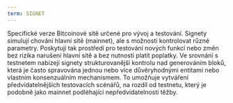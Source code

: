 ```yaml
---
term: SIGNET
---
```


Specifické verze Bitcoinové sítě určené pro vývoj a testování. Signety simulují chování hlavní sítě (mainnet), ale s možností kontrolovat různé parametry. Poskytují tak prostředí pro testování nových funkcí nebo změn bez rizika narušení hlavní sítě a bez nutnosti platit poplatky. Ve srovnání s testnetem nabízejí signety strukturovanější kontrolu nad generováním bloků, která je často spravována jednou nebo více důvěryhodnými entitami nebo vlastním konsenzuálním mechanismem. To umožňuje vytváření předvídatelnějších testovacích scénářů, na rozdíl od testnetu, který je podobně jako mainnet podléhající nepředvídatelnosti těžby.